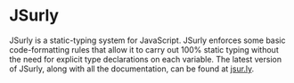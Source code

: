 # JSurly

JSurly is a static-typing system for JavaScript. JSurly enforces some basic code-formatting rules that allow it to carry out 100% static typing without the need for explicit type declarations on each variable. The latest version of JSurly, along with all the documentation, can be found at [jsur.ly](http://jsur.ly).
